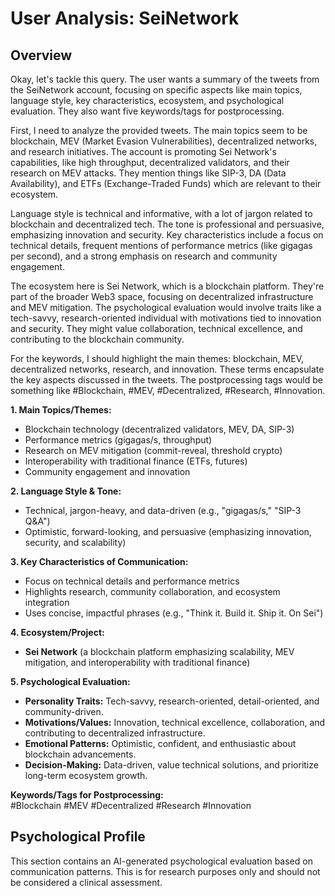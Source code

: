 # User Analysis: SeiNetwork

## Overview

<think>
Okay, let's tackle this query. The user wants a summary of the tweets from the SeiNetwork account, focusing on specific aspects like main topics, language style, key characteristics, ecosystem, and psychological evaluation. They also want five keywords/tags for postprocessing.

First, I need to analyze the provided tweets. The main topics seem to be blockchain, MEV (Market Evasion Vulnerabilities), decentralized networks, and research initiatives. The account is promoting Sei Network's capabilities, like high throughput, decentralized validators, and their research on MEV attacks. They mention things like SIP-3, DA (Data Availability), and ETFs (Exchange-Traded Funds) which are relevant to their ecosystem.

Language style is technical and informative, with a lot of jargon related to blockchain and decentralized tech. The tone is professional and persuasive, emphasizing innovation and security. Key characteristics include a focus on technical details, frequent mentions of performance metrics (like gigagas per second), and a strong emphasis on research and community engagement.

The ecosystem here is Sei Network, which is a blockchain platform. They're part of the broader Web3 space, focusing on decentralized infrastructure and MEV mitigation. The psychological evaluation would involve traits like a tech-savvy, research-oriented individual with motivations tied to innovation and security. They might value collaboration, technical excellence, and contributing to the blockchain community.

For the keywords, I should highlight the main themes: blockchain, MEV, decentralized networks, research, and innovation. These terms encapsulate the key aspects discussed in the tweets. The postprocessing tags would be something like #Blockchain, #MEV, #Decentralized, #Research, #Innovation.
</think>

**1. Main Topics/Themes:**  
- Blockchain technology (decentralized validators, MEV, DA, SIP-3)  
- Performance metrics (gigagas/s, throughput)  
- Research on MEV mitigation (commit-reveal, threshold crypto)  
- Interoperability with traditional finance (ETFs, futures)  
- Community engagement and innovation  

**2. Language Style & Tone:**  
- Technical, jargon-heavy, and data-driven (e.g., "gigagas/s," "SIP-3 Q&A")  
- Optimistic, forward-looking, and persuasive (emphasizing innovation, security, and scalability)  

**3. Key Characteristics of Communication:**  
- Focus on technical details and performance metrics  
- Highlights research, community collaboration, and ecosystem integration  
- Uses concise, impactful phrases (e.g., "Think it. Build it. Ship it. On Sei")  

**4. Ecosystem/Project:**  
- **Sei Network** (a blockchain platform emphasizing scalability, MEV mitigation, and interoperability with traditional finance)  

**5. Psychological Evaluation:**  
- **Personality Traits:** Tech-savvy, research-oriented, detail-oriented, and community-driven.  
- **Motivations/Values:** Innovation, technical excellence, collaboration, and contributing to decentralized infrastructure.  
- **Emotional Patterns:** Optimistic, confident, and enthusiastic about blockchain advancements.  
- **Decision-Making:** Data-driven, value technical solutions, and prioritize long-term ecosystem growth.  

**Keywords/Tags for Postprocessing:**  
#Blockchain #MEV #Decentralized #Research #Innovation

## Psychological Profile

This section contains an AI-generated psychological evaluation based on communication patterns. This is for research purposes only and should not be considered a clinical assessment.